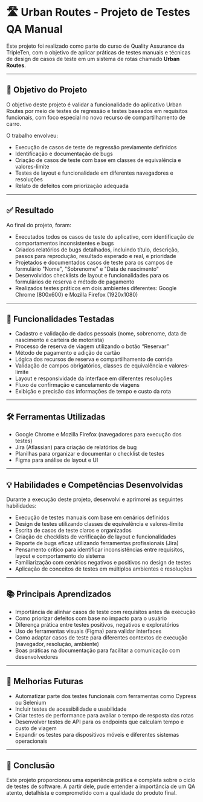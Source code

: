 # 🛣️ Urban Routes - Projeto de Testes QA Manual

Este projeto foi realizado como parte do curso de Quality Assurance da TripleTen, com o objetivo de aplicar práticas de testes manuais e técnicas de design de casos de teste em um sistema de rotas chamado **Urban Routes**.

---

## 🎯 Objetivo do Projeto

O objetivo deste projeto é validar a funcionalidade do aplicativo Urban Routes por meio de testes de regressão e testes baseados em requisitos funcionais, com foco especial no novo recurso de compartilhamento de carro.

O trabalho envolveu:

- Execução de casos de teste de regressão previamente definidos  
- Identificação e documentação de bugs  
- Criação de casos de teste com base em classes de equivalência e valores-limite  
- Testes de layout e funcionalidade em diferentes navegadores e resoluções  
- Relato de defeitos com priorização adequada

---

## ✅ Resultado

Ao final do projeto, foram:

- Executados todos os casos de teste do aplicativo, com identificação de comportamentos inconsistentes e bugs  
- Criados relatórios de bugs detalhados, incluindo título, descrição, passos para reprodução, resultado esperado e real, e prioridade  
- Projetados e documentados casos de teste para os campos de formulário "Nome", "Sobrenome" e "Data de nascimento"  
- Desenvolvidos checklists de layout e funcionalidades para os formulários de reserva e método de pagamento  
- Realizados testes práticos em dois ambientes diferentes: Google Chrome (800x600) e Mozilla Firefox (1920x1080)

---

## 📌 Funcionalidades Testadas

- Cadastro e validação de dados pessoais (nome, sobrenome, data de nascimento e carteira de motorista)
- Processo de reserva de viagem utilizando o botão “Reservar”
- Método de pagamento e adição de cartão
- Lógica dos recursos de reserva e compartilhamento de corrida
- Validação de campos obrigatórios, classes de equivalência e valores-limite
- Layout e responsividade da interface em diferentes resoluções
- Fluxo de confirmação e cancelamento de viagens
- Exibição e precisão das informações de tempo e custo da rota

---

## 🛠️ Ferramentas Utilizadas

- Google Chrome e Mozilla Firefox (navegadores para execução dos testes)  
- Jira (Atlassian) para criação de relatórios de bug  
- Planilhas para organizar e documentar o checklist de testes  
- Figma para análise de layout e UI

---

## 💡 Habilidades e Competências Desenvolvidas

Durante a execução deste projeto, desenvolvi e aprimorei as seguintes habilidades:

- Execução de testes manuais com base em cenários definidos  
- Design de testes utilizando classes de equivalência e valores-limite  
- Escrita de casos de teste claros e organizados  
- Criação de checklists de verificação de layout e funcionalidades
- Reporte de bugs eficaz utilizando ferramentas profissionais (Jira)  
- Pensamento crítico para identificar inconsistências entre requisitos, layout e comportamento do sistema  
- Familiarização com cenários negativos e positivos no design de testes  
- Aplicação de conceitos de testes em múltiplos ambientes e resoluções

---

## 📚 Principais Aprendizados

- Importância de alinhar casos de teste com requisitos antes da execução
- Como priorizar defeitos com base no impacto para o usuário
- Diferença prática entre testes positivos, negativos e exploratórios
- Uso de ferramentas visuais (Figma) para validar interfaces
- Como adaptar casos de teste para diferentes contextos de execução (navegador, resolução, ambiente)
- Boas práticas na documentação para facilitar a comunicação com desenvolvedores

---

## 🚧 Melhorias Futuras

- Automatizar parte dos testes funcionais com ferramentas como Cypress ou Selenium  
- Incluir testes de acessibilidade e usabilidade 
- Criar testes de performance para avaliar o tempo de resposta das rotas  
- Desenvolver testes de API para os endpoints que calculam tempo e custo de viagem  
- Expandir os testes para dispositivos móveis e diferentes sistemas operacionais

---

## 🚀 Conclusão

Este projeto proporcionou uma experiência prática e completa sobre o ciclo de testes de software. A partir dele, pude entender a importância de um QA atento, detalhista e comprometido com a qualidade do produto final.  
